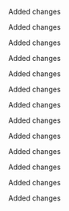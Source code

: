 Added changes

Added changes

Added changes

Added changes

Added changes

Added changes

Added changes

Added changes

Added changes

Added changes

Added changes

Added changes

Added changes

